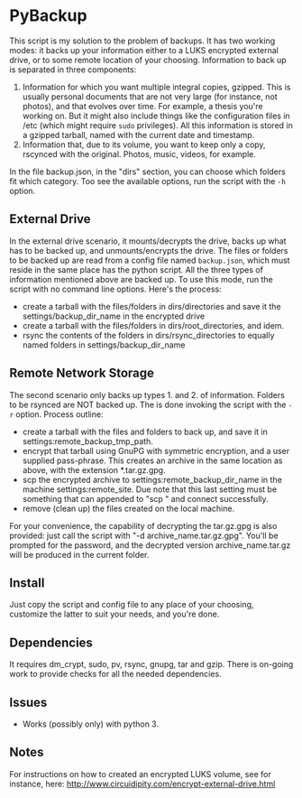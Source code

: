 PyBackup 
===
This script is my solution to the problem of backups. It has two
working modes: it backs up your information either to a LUKS
encrypted external drive, or to some remote location of your
choosing. Information to back up is separated in three components: 

1. Information for which you want multiple integral copies,
	 gzipped. This is usually personal documents that are not very
	 large (for instance, not photos), and that evolves over time.
	 For example, a thesis you're working on. But it might also
	 include things like the configuration files in /etc (which
	 might require `sudo` privileges). All this information is
	 stored in a gzipped tarball, named with the current date and
	 timestamp.
2. Information that, due to its volume, you want to keep only a
	 copy, rscynced with the original. Photos, music, videos, for
	 example.

In the file backup.json, in the "dirs" section, you can choose which folders
fit which category. Too see the available options, run the script
with the `-h` option.

External Drive
---
In the external drive scenario, it mounts/decrypts the drive, backs
up what has to be backed up, and unmounts/encrypts the drive. The
files or folders to be backed up are read from a config file named
`backup.json`, which must reside in the same place has the python
script. All the three types of information mentioned above are
backed up. To use this mode, run the script with no command line
options. Here's the process:

 - create a tarball with the files/folders in dirs/directories and
	 save it the settings/backup_dir_name in the encrypted drive 
 - create a tarball with the files/folders in dirs/root_directories,
	 and idem.
 - rsync the contents of the folders in dirs/rsync_directories to
	 equally named folders in settings/backup_dir_name 

Remote Network Storage
---
The second scenario only backs up types 1. and 2. of information.
Folders to be rsynced are NOT backed up. The is done invoking the
script with the `-r` option. Process outline:

 - create a tarball with the files and folders to back up, and save
	 it in settings:remote_backup_tmp_path. 
 - encrypt that tarball using GnuPG with symmetric encryption, and a
	 user supplied pass-phrase. This creates an archive in the same
	 location as above, with the extension *.tar.gz.gpg. 
 - scp the encrypted archive to settings:remote_backup_dir_name in
	 the machine settings:remote_site. Due note that this last setting
	 must be something that can appended to "scp " and connect
	 successfully. 
 - remove (clean up) the files created on the local machine.

For your convenience, the capability of decrypting the tar.gz.gpg is
also provided: just call the script with "-d
archive_name.tar.gz.gpg". You'll be prompted for the password, and
the decrypted version archive_name.tar.gz will be produced in the
current folder. 

Install 
---
Just copy the script and config file to any place of your choosing,
customize the latter to suit your needs, and you're done.

Dependencies 
---
It requires dm_crypt, sudo, pv, rsync, gnupg, tar and gzip. There is
on-going work to provide checks for all the needed dependencies.

Issues
---
 - Works (possibly only) with python 3. 

Notes
---
For instructions on how to created an encrypted LUKS volume, see for
instance, here:
http://www.circuidipity.com/encrypt-external-drive.html
